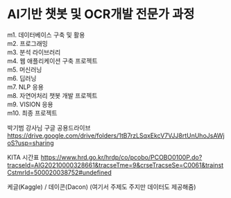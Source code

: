 # AI기반 챗봇 및 OCR개발 전문가 과정
m1.  데이터베이스 구축 및 활용\
m2.  프로그래밍\
m3.  분석 라이브러리\
m4.  웹 애플리케이션 구축 프로젝트\
m5.  머신러닝\
m6.  딥러닝\
m7.  NLP 응용\
m8.  자연어처리 챗봇 개발 프로젝트\
m9.  VISION 응용\
m10. 최종 프로젝트

박기범 강사님 구글 공용드라이브\
https://drive.google.com/drive/folders/1tB7rzLSqxEkcV7VJJ8rtUnUhoJsAWjoS?usp=sharing

KITA 시간표
https://www.hrd.go.kr/hrdp/co/pcobo/PCOBO0100P.do?tracseId=AIG20210000328661&tracseTme=9&crseTracseSe=C0061&trainstCstmrId=500020038752#undefined

케글(Kaggle) / 데이콘(Dacon) (여기서 주제도 주지만 데이터도 제공해줌)
